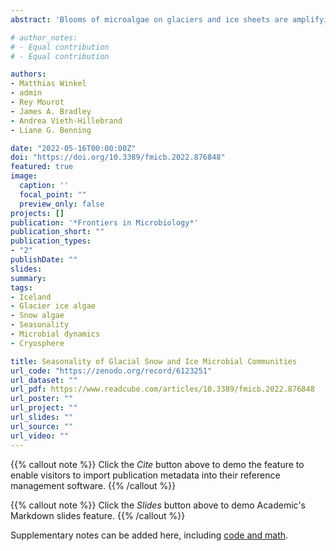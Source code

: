 ```yaml
---
abstract: 'Blooms of microalgae on glaciers and ice sheets are amplifying surface ice melting rates, which are already affected by climate change. Most studies on glacial microorganisms (including snow and glacier ice algae) have so far focused on the spring and summer melt season, leading to a temporal bias, and a knowledge gap in our understanding of the variations in microbial diversity, productivity, and physiology on glacier surfaces year-round. Here, we investigated the microbial communities from Icelandic glacier surface snow and bare ice habitats, with sampling spanning two consecutive years and carried out in both winter and two summer seasons. We evaluated the seasonal differences in microbial community composition using Illumina sequencing of the 16S rRNA, 18S rRNA, and ITS marker genes and correlating them with geochemical signals in the snow and ice. During summer, Chloromonas, Chlainomonas, Raphidonema, and Hydrurus dominated surface snow algal communities, while Ancylonema and Mesotaenium dominated the surface bare ice habitats. In winter, algae could not be detected, and the community composition was dominated by bacteria and fungi. The dominant bacterial taxa found in both winter and summer samples were Bacteriodetes, Actinobacteria, Alphaproteobacteria, and Gammaproteobacteria. The winter bacterial communities showed high similarities to airborne and fresh snow bacteria reported in other studies. This points toward the importance of dry and wet deposition as a wintertime source of microorganisms to the glacier surface. Winter samples were also richer in nutrients than summer samples, except for dissolved organic carbon—which was highest in summer snow and ice samples with blooming microalgae, suggesting that nutrients are accumulated during winter but primarily used by the microbial communities in the summer. Overall, our study shows that glacial snow and ice microbial communities are highly variable on a seasonal basis.'

# author_notes:
# - Equal contribution
# - Equal contribution

authors:
- Matthias Winkel
- admin
- Rey Mourot
- James A. Bradley
- Andrea Vieth-Hillebrand
- Liane G. Benning

date: "2022-05-16T00:00:00Z"
doi: "https://doi.org/10.3389/fmicb.2022.876848"
featured: true
image:
  caption: ''
  focal_point: ""
  preview_only: false
projects: []
publication: '*Frontiers in Microbiology*'
publication_short: ""
publication_types:
- "2"
publishDate: ""
slides: 
summary: 
tags:
- Iceland
- Glacier ice algae
- Snow algae
- Seasonality
- Microbial dynamics
- Cryosphere

title: Seasonality of Glacial Snow and Ice Microbial Communities
url_code: "https://zenodo.org/record/6123251"
url_dataset: ""
url_pdf: https://www.readcube.com/articles/10.3389/fmicb.2022.876848
url_poster: ""
url_project: ""
url_slides: ""
url_source: ""
url_video: ""
---
```


{{% callout note %}}
Click the *Cite* button above to demo the feature to enable visitors to import publication metadata into their reference management software.
{{% /callout %}}

{{% callout note %}}
Click the *Slides* button above to demo Academic's Markdown slides feature.
{{% /callout %}}

Supplementary notes can be added here, including [code and math](https://sourcethemes.com/academic/docs/writing-markdown-latex/).
